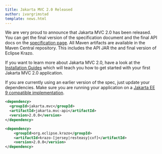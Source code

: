 ```yaml
---
title: Jakarta MVC 2.0 Released
author: ivargrimstad
template: news.html
---
```


We are very proud to announce that Jakarta MVC 2.0 has been released. You can
get the final version of the specification document and the final API docs 
on the [specification page](https://jakarta.ee/specifications/mvc/2.0/). 
All Maven artifacts are available in the Maven Central repository. 
This includes the API JAR the and final version of Eclipse Krazo.

If you want to learn more about Jakarta MVC 2.0, have a look at the 
[Installation Guides](https://eclipse-ee4j.github.io/krazo/downloads/2.0.0.html) which will teach you how to get started 
with your first Jakarta MVC 2.0 application.

If you are currently using an earlier version of the spec, 
just update your dependencies. Make sure you are running your application on a [Jakarta EE 9 compatible implementation](https://jakarta.ee/compatibility/#tab-9).

```xml
<dependency>
  <groupId>jakarta.mvc</groupId>
  <artifactId>jakarta.mvc-api</artifactId>
  <version>2.0.0</version>
</dependency>

<dependency>
    <groupId>org.eclipse.krazo</groupId>
    <artifactId>krazo-[jersey|resteasy|cxf]</artifactId>
    <version>2.0.0</version>
</dependency>
```

